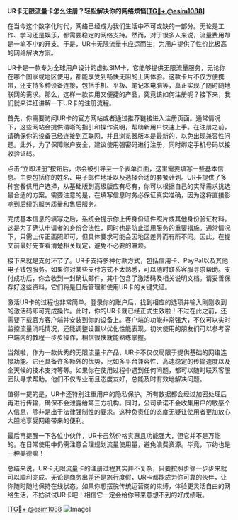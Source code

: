 **UR卡无限流量卡怎么注册？轻松解决你的网络烦恼[[TG💪+ @esim1088](https://t.me/s/esim1088)]**

在当今这个数字化时代，网络已经成为我们生活中不可或缺的一部分。无论是工作、学习还是娱乐，都需要稳定的网络支持。然而，对于很多人来说，流量费用却是一笔不小的开支。于是，UR卡无限流量卡应运而生，为用户提供了性价比极高的网络解决方案。

UR卡是一款专为全球用户设计的虚拟SIM卡，它能够提供无限流量服务，无论你在哪个国家或地区使用，都能享受到畅快无阻的上网体验。这款卡片不仅方便携带，还支持多种设备连接，包括手机、平板、笔记本电脑等，真正实现了随时随地联网的需求。那么，这样一款实用又便捷的产品，究竟该如何注册呢？接下来，我们就来详细讲解一下UR卡的注册流程。

首先，你需要访问UR卡的官方网站或者通过推荐链接进入注册页面。通常情况下，这些网站会提供清晰的指引和操作说明，帮助新用户快速上手。在注册之前，请确保你的设备已经连接到互联网，并且浏览器版本是最新的，以免出现兼容性问题。此外，为了保障账户安全，建议使用强密码进行注册，同时绑定手机号码以接收验证码。

点击“立即注册”按钮后，你会被引导至一个表单页面，这里需要填写一些基本信息。主要包括你的姓名、电子邮件地址以及选择合适的套餐计划。UR卡提供了多种套餐供用户选择，从基础版到高级版应有尽有，你可以根据自己的实际需求挑选最合适的方案。需要注意的是，在填写信息时务必保证真实准确，因为这将直接影响到后续的服务质量和售后服务。

完成基本信息的填写之后，系统会提示你上传身份证件照片或其他身份验证材料。这是为了确认申请者的身份合法性，同时也是防止滥用服务的重要措施。通常情况下，只需上传正面照即可，但具体要求可能会因地区差异而有所不同。因此，在提交前最好先查看清楚相关规定，避免不必要的麻烦。

接下来就是支付环节了。UR卡支持多种付款方式，包括信用卡、PayPal以及其他电子钱包服务。如果你对某些支付方式不太熟悉，可以随时联系客服寻求帮助。支付成功后，你会收到一封确认邮件，其中包含了激活码及相关说明文档。请妥善保存好这些资料，它们将是日后管理和使用UR卡的关键凭证。

激活UR卡的过程也非常简单。登录你的账户后，找到相应的选项并输入刚刚收到的激活码即可完成操作。此时，你的UR卡就已经正式生效啦！不过在此之前，还需要下载官方客户端并安装到你的设备上。客户端的功能非常强大，不仅可以实时监控流量消耗情况，还能调整设置以优化性能表现。初次使用的朋友们可以参考客户端内的教程一步步操作，相信很快就能熟练掌握。

当然啦，作为一款优秀的无限流量卡产品，UR卡不仅仅局限于提供基础的网络连接功能。它还具备许多额外的优势，比如多平台兼容性、高速稳定的传输速度以及全天候的技术支持等等。如果你在使用过程中遇到任何问题，都可以随时联系客服团队寻求帮助。他们不仅专业而且态度友好，总能及时有效地解决问题。

值得一提的是，UR卡还特别注重用户的隐私保护。所有数据都会经过加密处理后再进行传输，确保不会泄露给第三方机构。同时，公司承诺不会收集用户的敏感个人信息，除非是出于法律强制性的要求。这种负责任的态度无疑让使用者更加放心大胆地享受网络带来的便利。

最后再提醒一下各位小伙伴，UR卡虽然价格实惠且功能强大，但它并不是万能的。在日常使用中仍需注意合理规划流量使用量，避免浪费资源。毕竟，节约也是一种美德嘛！

总结来说，UR卡无限流量卡的注册过程其实并不复杂，只要按照步骤一步步来就可以顺利完成。无论是商务出差还是旅行度假，UR卡都能成为你可靠的伙伴，让你随时随地保持在线状态。如果你想摆脱传统运营商的束缚，体验更灵活自由的网络生活，不妨试试UR卡吧！相信它一定会给你带来意想不到的好成绩哦。

[[TG💪+ @esim1088](https://t.me/s/esim1088) ![Image](https://i.postimg.cc/4NQfJmqS/Snipaste-2025-05-13-00-14-12.png)]